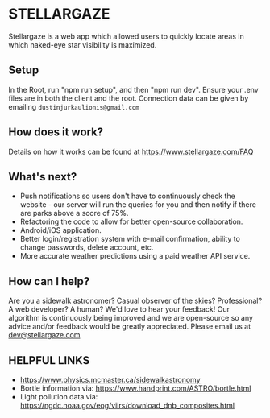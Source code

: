 # STELLARGAZE

Stellargaze is a web app which allowed users to quickly locate areas in which naked-eye star visibility is maximized.

## Setup

In the Root, run "npm run setup", and then "npm run dev". Ensure your .env files are in both the client and the root. Connection data can be given by emailing `dustinjurkaulionis@gmail.com`

## How does it work?

Details on how it works can be found at https://www.stellargaze.com/FAQ

## What's next?

- Push notifications so users don't have to continuously check the website - our server will run the queries for you and then notify if there are parks above a score of 75%.
- Refactoring the code to allow for better open-source collaboration.
- Android/iOS application.
- Better login/registration system with e-mail confirmation, ability to change passwords, delete account, etc.
- More accurate weather predictions using a paid weather API service.

## How can I help?

Are you a sidewalk astronomer? Casual observer of the skies? Professional? A web developer? A human? We'd love to hear your feedback! Our algorithm is continuously being improved and we are open-source so any advice and/or feedback would be greatly appreciated. Please email us at dev@stellargaze.com

## HELPFUL LINKS

- https://www.physics.mcmaster.ca/sidewalkastronomy
- Bortle information via: https://www.handprint.com/ASTRO/bortle.html
- Light pollution data via: https://ngdc.noaa.gov/eog/viirs/download_dnb_composites.html
